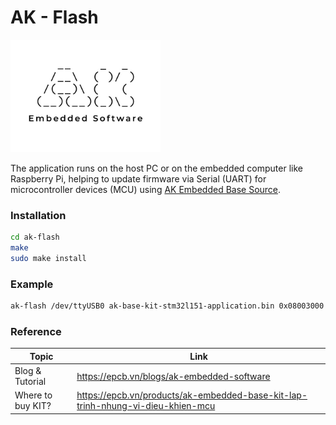 # AK - Flash
[<img src="https://github.com/epcbtech/ak-base-kit-stm32l151/blob/main/hardware/images/ak-embedded-software-logo.jpg" width="240"/>](https://github.com/epcbtech/ak-base-kit-stm32l151/blob/main/hardware/images/ak-embedded-software-logo.jpg)

The application runs on the host PC or on the embedded computer like Raspberry Pi, helping to update firmware via Serial (UART) for microcontroller devices (MCU) using [AK Embedded Base Source](https://github.com/epcbtech/ak-base-kit-stm32l151).

### Installation
```sh
cd ak-flash
make
sudo make install
```

### Example
```sh
ak-flash /dev/ttyUSB0 ak-base-kit-stm32l151-application.bin 0x08003000
```

### Reference
| Topic | Link |
| ------ | ------ |
| Blog & Tutorial | https://epcb.vn/blogs/ak-embedded-software |
| Where to buy KIT? | https://epcb.vn/products/ak-embedded-base-kit-lap-trinh-nhung-vi-dieu-khien-mcu |
